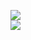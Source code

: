 [![](https://img.shields.io/badge/Made%20With-Github%20Spray-lightgrey.svg?style=for-the-badge&logo=github)](https://github.com/Annihil/github-spray#15455)  
[![](https://i.imgur.com/2DrTn0Z.gif)](https://github.com/Annihil/github-spray)